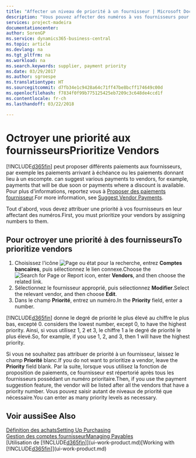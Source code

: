 ```yaml
---
title: "Affecter un niveau de priorité à un fournisseur | Microsoft Docs"
description: "Vous pouvez affecter des numéros à vos fournisseurs pour les classer par ordre de priorité et faciliter des propositions de paiement dans Business Central."
services: project-madeira
documentationcenter: 
author: SorenGP
ms.service: dynamics365-business-central
ms.topic: article
ms.devlang: na
ms.tgt_pltfrm: na
ms.workload: na
ms.search.keywords: supplier, payment priority
ms.date: 03/29/2017
ms.author: sgroespe
ms.translationtype: HT
ms.sourcegitcommit: d7fb34e1c9428a64c71ff47be8bcff174649c00d
ms.openlocfilehash: f7834f0f99b775125425eb7209c3c648de4ccd1f
ms.contentlocale: fr-ch
ms.lasthandoff: 03/22/2018

---
```

# <a name="prioritize-vendors"></a><span data-ttu-id="0be65-103">Octroyer une priorité aux fournisseurs</span><span class="sxs-lookup"><span data-stu-id="0be65-103">Prioritize Vendors</span></span>
[!INCLUDE[d365fin](includes/d365fin_md.md)]<span data-ttu-id="0be65-104"> peut proposer différents paiements aux fournisseurs, par exemple les paiements arrivant à échéance ou les paiements donnant lieu à un escompte.</span><span class="sxs-lookup"><span data-stu-id="0be65-104"> can suggest various payments to vendors, for example, payments that will be due soon or payments where a discount is available.</span></span> <span data-ttu-id="0be65-105">Pour plus d'informations, reportez vous à [Proposer des paiements fournisseur](payables-how-suggest-vendor-payments.md).</span><span class="sxs-lookup"><span data-stu-id="0be65-105">For more information, see [Suggest Vendor Payments](payables-how-suggest-vendor-payments.md).</span></span>

<span data-ttu-id="0be65-106">Tout d'abord, vous devez attribuer une priorité à vos fournisseurs en leur affectant des numéros.</span><span class="sxs-lookup"><span data-stu-id="0be65-106">First, you must prioritize your vendors by assigning numbers to them.</span></span>

## <a name="to-prioritize-vendors"></a><span data-ttu-id="0be65-107">Pour octroyer une priorité à des fournisseurs</span><span class="sxs-lookup"><span data-stu-id="0be65-107">To prioritize vendors</span></span>
1. <span data-ttu-id="0be65-108">Choisissez l'icône ![Page ou état pour la recherche](media/ui-search/search_small.png "Page ou état pour la recherche"), entrez **Comptes bancaires**, puis sélectionnez le lien connexe.</span><span class="sxs-lookup"><span data-stu-id="0be65-108">Choose the ![Search for Page or Report](media/ui-search/search_small.png "Search for Page or Report icon") icon, enter **Vendors**, and then choose the related link.</span></span>
2. <span data-ttu-id="0be65-109">Sélectionnez le fournisseur approprié, puis sélectionnez **Modifier**.</span><span class="sxs-lookup"><span data-stu-id="0be65-109">Select the relevant vendor, and then choose **Edit**.</span></span>
3. <span data-ttu-id="0be65-110">Dans le champ **Priorité**, entrez un numéro.</span><span class="sxs-lookup"><span data-stu-id="0be65-110">In the **Priority** field, enter a number.</span></span>

[!INCLUDE[d365fin](includes/d365fin_md.md)]<span data-ttu-id="0be65-111"> donne le degré de priorité le plus élevé au chiffre le plus bas, excepté 0.</span><span class="sxs-lookup"><span data-stu-id="0be65-111"> considers the lowest number, except 0, to have the highest priority.</span></span> <span data-ttu-id="0be65-112">Ainsi, si vous utilisez 1, 2 et 3, le chiffre 1 a le degré de priorité le plus élevé.</span><span class="sxs-lookup"><span data-stu-id="0be65-112">So, for example, if you use 1, 2, and 3, then 1 will have the highest priority.</span></span>

<span data-ttu-id="0be65-113">Si vous ne souhaitez pas attribuer de priorité à un fournisseur, laissez le champ **Priorité** blanc.</span><span class="sxs-lookup"><span data-stu-id="0be65-113">If you do not want to prioritize a vendor, leave the **Priority** field blank.</span></span> <span data-ttu-id="0be65-114">Par la suite, lorsque vous utilisez la fonction de proposition de paiements, ce fournisseur est répertorié après tous les fournisseurs possédant un numéro prioritaire.</span><span class="sxs-lookup"><span data-stu-id="0be65-114">Then, if you use the payment suggestion feature, the vendor will be listed after all the vendors that have a priority number.</span></span> <span data-ttu-id="0be65-115">Vous pouvez saisir autant de niveaux de priorité que nécessaire.</span><span class="sxs-lookup"><span data-stu-id="0be65-115">You can enter as many priority levels as necessary.</span></span>

## <a name="see-also"></a><span data-ttu-id="0be65-116">Voir aussi</span><span class="sxs-lookup"><span data-stu-id="0be65-116">See Also</span></span>
[<span data-ttu-id="0be65-117">Définition des achats</span><span class="sxs-lookup"><span data-stu-id="0be65-117">Setting Up Purchasing</span></span>](purchasing-setup-purchasing.md)  
[<span data-ttu-id="0be65-118">Gestion des comptes fournisseur</span><span class="sxs-lookup"><span data-stu-id="0be65-118">Managing Payables</span></span>](payables-manage-payables.md)  
<span data-ttu-id="0be65-119">[Utilisation de [!INCLUDE[d365fin](includes/d365fin_md.md)]](ui-work-product.md)</span><span class="sxs-lookup"><span data-stu-id="0be65-119">[Working with [!INCLUDE[d365fin](includes/d365fin_md.md)]](ui-work-product.md)</span></span>

